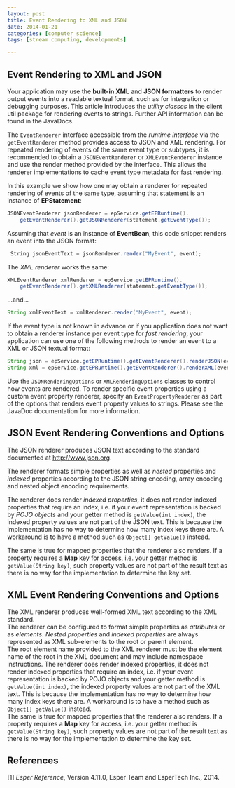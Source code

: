 ```yaml
---
layout: post
title: Event Rendering to XML and JSON
date: 2014-01-21
categories: [computer science]
tags: [stream computing, developments]

---
```


Event Rendering to XML and JSON
---

Your application may use the **built-in XML** and **JSON formatters** to render output events into a readable textual format, such as for integration or debugging purposes. This article introduces the *utility classes* in the client util package for rendering events to strings. Further API information can be found in the JavaDocs.

The `EventRenderer` interface accessible from the *runtime interface* via the `getEventRenderer` method provides access to JSON and XML rendering. For repeated rendering of events of the same event type or subtypes, it is recommended to obtain a `JSONEventRenderer` or `XMLEventRenderer` instance and use the render method provided by the interface. This allows the renderer implementations to cache event type metadata for fast rendering.

In this example we show how one may obtain a renderer for repeated rendering of events of the same type, assuming that statement is an instance of **EPStatement**:

```java
JSONEventRenderer jsonRenderer = epService.getEPRuntime().
    getEventRenderer().getJSONRenderer(statement.getEventType());
```

Assuming that *event* is an instance of **EventBean**, this code snippet renders an event into the JSON format:

```java
￼String jsonEventText = jsonRenderer.render("MyEvent", event);
```

The *XML renderer* works the same:  

```java
XMLEventRenderer xmlRenderer = epService.getEPRuntime().
    getEventRenderer().getXMLRenderer(statement.getEventType());
```
...and...


```java
String xmlEventText = xmlRenderer.render("MyEvent", event);
```

If the event type is not known in advance or if you application does not want to obtain a renderer instance per event type for *fast rendering*, your application can use one of the following methods to render an event to a XML or JSON textual format:

```java
String json = epService.getEPRuntime().getEventRenderer().renderJSON(event);
String xml = epService.getEPRuntime().getEventRenderer().renderXML(event);
```

Use the `JSONRenderingOptions` or `XMLRenderingOptions` classes to control how events are rendered. To render specific event properties using a custom event property renderer, specify an `EventPropertyRenderer` as part of the options that renders event property values to strings. Please see the JavaDoc documentation for more information.

JSON Event Rendering Conventions and Options
---
The JSON renderer produces JSON text according to the standard documented at http://www.json.org.

The renderer formats simple properties as well as *nested* properties and *indexed* properties according to the JSON string encoding, array encoding and nested object encoding requirements.

The renderer does render *indexed properties*, it does not render indexed properties that require an index, i.e. if your event representation is backed by *POJO objects* and your getter method is `getValue(int index)`, the indexed property values are not part of the JSON text. This is because the implementation has no way to determine how many index keys there are. A workaround is to have a method such as `Object[] getValue()` instead.

The same is true for mapped properties that the renderer also renders. If a property requires a **Map** key for access, i.e. your getter method is `getValue(String key)`, such property values are not part of the result text as there is no way for the implementation to determine the key set.


XML Event Rendering Conventions and Options
---
The XML renderer produces well-formed XML text according to the XML standard.  
The renderer can be configured to format simple properties as *attributes* or as *elements*. *Nested properties* and *indexed properties* are always represented as XML sub-elements to the root or parent element.  
The root element name provided to the XML renderer must be the element name of the root in the XML document and may include namespace instructions.
The renderer does render indexed properties, it does not render indexed properties that require an index, i.e. if your event representation is backed by POJO objects and your getter method is `getValue(int index)`, the indexed property values are not part of the XML text. This is because the implementation has no way to determine how many index keys there are. A workaround is to have a method such as `Object[] getValue()` instead.  
The same is true for mapped properties that the renderer also renders. If a property requires a **Map** key for access, i.e. your getter method is `getValue(String key)`, such property values are not part of the result text as there is no way for the implementation to determine the key set.


References
---
[1] *Esper Reference*, Version 4.11.0, Esper Team and EsperTech Inc., 2014.



